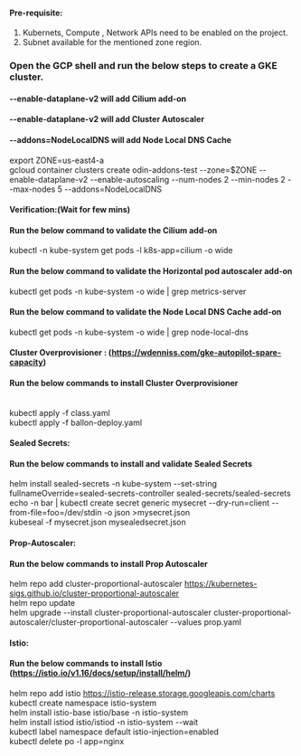 #### Pre-requisite:

1. Kubernets, Compute , Network APIs need to be enabled on the project. <br />
2. Subnet available for the mentioned zone region. <br />

### Open the GCP shell and run the below steps to create a GKE cluster.
#### --enable-dataplane-v2 will add Cilium add-on
#### --enable-dataplane-v2 will add Cluster Autoscaler
#### --addons=NodeLocalDNS will add Node Local DNS Cache

export ZONE=us-east4-a <br />
gcloud container clusters create odin-addons-test --zone=$ZONE --enable-dataplane-v2 --enable-autoscaling --num-nodes 2 --min-nodes 2 --max-nodes 5 --addons=NodeLocalDNS <br />

#### Verification:(Wait for few mins)
#### Run the below command to validate the Cilium add-on
kubectl -n kube-system get pods -l k8s-app=cilium -o wide <br />

#### Run the below command to validate the Horizontal pod autoscaler add-on 
kubectl get pods -n kube-system -o wide | grep metrics-server <br /> 

#### Run the below command to validate the Node Local DNS Cache add-on
kubectl get pods -n kube-system -o wide | grep node-local-dns <br />

#### Cluster Overprovisioner : (https://wdenniss.com/gke-autopilot-spare-capacity)
#### Run the below commands to install Cluster Overprovisioner <br />
<br />
kubectl apply -f class.yaml <br />
kubectl apply -f ballon-deploy.yaml <br />

#### Sealed Secrets:
#### Run the below commands to install and validate Sealed Secrets
helm install sealed-secrets -n kube-system --set-string fullnameOverride=sealed-secrets-controller sealed-secrets/sealed-secrets <br />
echo -n bar | kubectl create secret generic mysecret --dry-run=client --from-file=foo=/dev/stdin -o json >mysecret.json <br />
kubeseal -f mysecret.json mysealedsecret.json <br />

#### Prop-Autoscaler: 
#### Run the below commands to install Prop Autoscaler
helm repo add cluster-proportional-autoscaler https://kubernetes-sigs.github.io/cluster-proportional-autoscaler <br />
helm repo update <br />
helm upgrade --install cluster-proportional-autoscaler cluster-proportional-autoscaler/cluster-proportional-autoscaler --values prop.yaml <br />

#### Istio: 
#### Run the below commands to install Istio (https://istio.io/v1.16/docs/setup/install/helm/)
helm repo add istio https://istio-release.storage.googleapis.com/charts <br />
kubectl create namespace istio-system <br />
helm install istio-base istio/base -n istio-system <br />
helm install istiod istio/istiod -n istio-system --wait <br />
kubectl label namespace default istio-injection=enabled <br />
kubectl delete po -l app=nginx <br />

